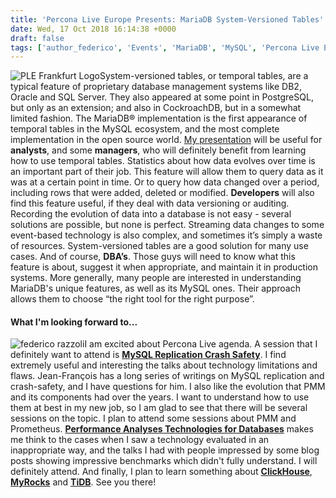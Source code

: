 ```yaml
---
title: 'Percona Live Europe Presents: MariaDB System-Versioned Tables'
date: Wed, 17 Oct 2018 16:14:38 +0000
draft: false
tags: ['author_federico', 'Events', 'MariaDB', 'MySQL', 'Percona Live Europe 2018']
---
```


![PLE Frankfurt Logo](https://www.percona.com/community-blog/wp-content/uploads/2018/10/PLE-Frankfurt-Logo-300x142.png)System-versioned tables, or temporal tables, are a typical feature of proprietary database management systems like DB2, Oracle and SQL Server. They also appeared at some point in PostgreSQL, but only as an extension; and also in CockroachDB, but in a somewhat limited fashion. The MariaDB® implementation is the first appearance of temporal tables in the MySQL ecosystem, and the most complete implementation in the open source world. [My presentation](https://www.percona.com/live/e18/sessions/mariadb-system-versioned-tables) will be useful for **analysts**, and some **managers**, who will definitely benefit from learning how to use temporal tables. Statistics about how data evolves over time is an important part of their job. This feature will allow them to query data as it was at a certain point in time. Or to query how data changed over a period, including rows that were added, deleted or modified. **Developers** will also find this feature useful, if they deal with data versioning or auditing. Recording the evolution of data into a database is not easy - several solutions are possible, but none is perfect. Streaming data changes to some event-based technology is also complex, and sometimes it’s simply a waste of resources. System-versioned tables are a good solution for many use cases. And of course, **DBA’s**. Those guys will need to know what this feature is about, suggest it when appropriate, and maintain it in production systems. More generally, many people are interested in understanding MariaDB's unique features, as well as its MySQL ones. Their approach allows them to choose “the right tool for the right purpose”.

#### What I'm looking forward to...

![federico razzoli](https://www.percona.com/community-blog/wp-content/uploads/2018/10/federico-razzoli.jpg)I am excited about Percona Live agenda. A session that I definitely want to attend is **[MySQL Replication Crash Safety](https://www.percona.com/live/e18/sessions/demystifying-mysql-replication-crash-safety)**. I find extremely useful and interesting the talks about technology limitations and flaws. Jean-François has a long series of writings on MySQL replication and crash-safety, and I have questions for him. I also like the evolution that PMM and its components had over the years. I want to understand how to use them at best in my new job, so I am glad to see that there will be several sessions on the topic. I plan to attend some sessions about PMM and Prometheus. **[Performance Analyses Technologies for Databases](https://www.percona.com/live/e18/sessions/performance-analyses-technologies-for-databases)** makes me think to the cases when I saw a technology evaluated in an inappropriate way, and the talks I had with people impressed by some blog posts showing impressive benchmarks which didn't fully understand. I will definitely attend. And finally, I plan to learn something about **[ClickHouse](https://www.percona.com/live/e18/sessions/advanced-features-of-clickhouse)**, [**MyRocks**](https://www.percona.com/live/e18/sessions/myrocks-production-case-studies-at-facebook) and [**TiDB**](https://www.percona.com/live/e18/sessions/tidb-distributed-horizontally-scalable-mysql-compatible). See you there!